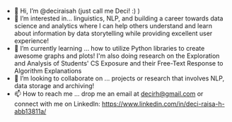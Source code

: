 - 👋 Hi, I’m @deciraisah (just call me Deci! :) )
- 👀 I’m interested in... linguistics, NLP, and building a career towards data science and analytics where I can help others understand and learn about information by data storytelling while providing excellent user experience!
- 🌱 I’m currently learning ... how to utilize Python libraries to create awesome graphs and plots! I'm also doing research on the Exploration and Analysis of Students' CS Exposure and their Free-Text Response to Algorithm Explanations
- 💞️ I’m looking to collaborate on ... projects or research that involves NLP, data storage and archiving!
- 📫 How to reach me ... drop me an email at decirh@gmail.com or connect with me on LinkedIn: https://www.linkedin.com/in/deci-raisa-h-abb13811a/

<!---
deciraisah/deciraisah is a ✨ special ✨ repository because its `README.md` (this file) appears on your GitHub profile.
You can click the Preview link to take a look at your changes.
--->
